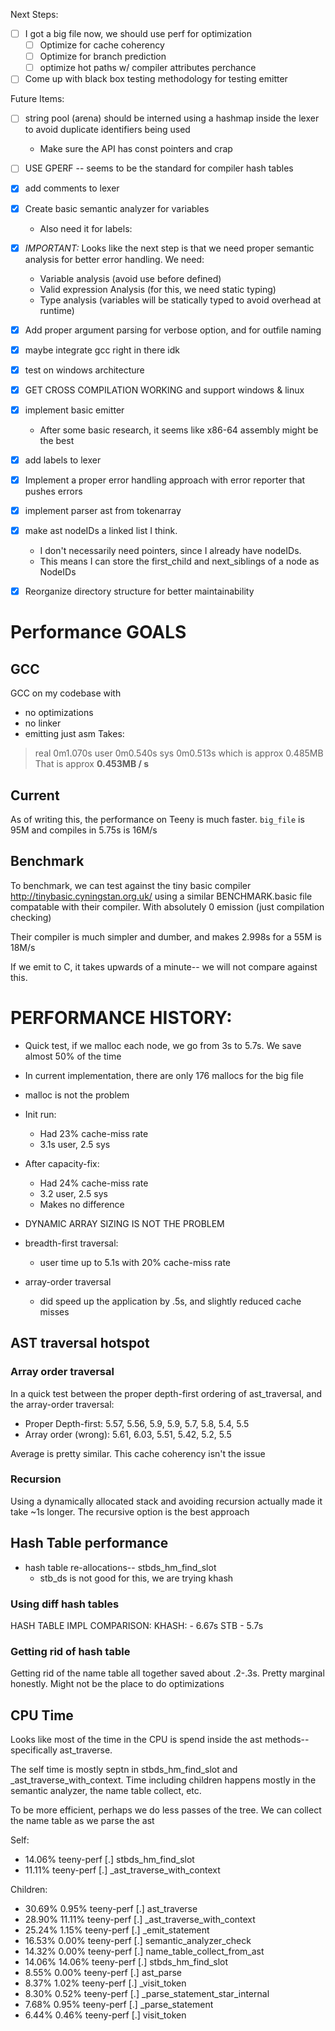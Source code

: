 Next Steps:

- [ ] I got a big file now, we should use perf for optimization
    - [ ] Optimize for cache coherency
    - [ ] Optimize for branch prediction
    - [ ] optimize hot paths w/ compiler attributes perchance
- [ ] Come up with black box testing methodology for testing emitter

Future Items:

- [ ] string pool (arena) should be interned using a hashmap inside the lexer to avoid duplicate identifiers being used
    - Make sure the API has const pointers and crap
- [ ] USE GPERF -- seems to be the standard for compiler hash tables

- [x] add comments to lexer
- [x] Create basic semantic analyzer for variables
    - Also need it for labels:
- [x] *IMPORTANT:* Looks like the next step is that we need proper semantic analysis for better error handling. We need:
    - Variable analysis (avoid use before defined)
    - Valid expression Analysis (for this, we need static typing)
    - Type analysis (variables will be statically typed to avoid overhead at runtime)
- [x] Add proper argument parsing for verbose option, and for outfile naming
- [x] maybe integrate gcc right in there idk
- [x] test on windows architecture
- [x] GET CROSS COMPILATION WORKING and support windows & linux
- [x] implement basic emitter
  - After some basic research, it seems like x86-64 assembly might be the best
- [x] add labels to lexer
- [x] Implement a proper error handling approach with error reporter that pushes errors
- [x] implement parser ast from tokenarray
- [x] make ast nodeIDs a linked list I think.
  - I don't necessarily need pointers, since I already have nodeIDs.
  - This means I can store the first_child and next_siblings of a node as NodeIDs
- [x] Reorganize directory structure for better maintainability


# Performance GOALS 

## GCC

GCC on my codebase with 
- no optimizations
- no linker 
- emitting just asm 
Takes:
> real    0m1.070s
> user    0m0.540s
> sys     0m0.513s
which is approx 0.485MB
That is approx **0.453MB / s**

## Current

As of writing this, the performance on Teeny is much faster. `big_file` is 95M and compiles in 5.75s is 16M/s

## Benchmark

To benchmark, we can test against the tiny basic compiler http://tinybasic.cyningstan.org.uk/ using a similar BENCHMARK.basic file compatable with their compiler. With absolutely 0 emission (just compilation checking)

Their compiler is much simpler and dumber, and makes 2.998s for a 55M is 18M/s

If we emit to C, it takes upwards of a minute-- we will not compare against this.

# PERFORMANCE HISTORY:
- Quick test, if we malloc each node, we go from 3s to 5.7s. We save almost 50% of the time
- In current implementation, there are only 176 mallocs for the big file
- malloc is not the problem

- Init run:
    - Had 23% cache-miss rate 
    - 3.1s user, 2.5 sys
- After capacity-fix: 
    - Had 24% cache-miss rate
    - 3.2 user, 2.5 sys 
    - Makes no difference
- DYNAMIC ARRAY SIZING IS NOT THE PROBLEM

- breadth-first traversal:
    - user time up to 5.1s with 20% cache-miss rate
- array-order traversal
    - did speed up the application by .5s, and slightly reduced cache misses


## AST traversal hotspot

### Array order traversal

In a quick test between the proper depth-first ordering of ast_traversal, and the array-order traversal:

- Proper Depth-first: 5.57, 5.56, 5.9, 5.9, 5.7, 5.8, 5.4, 5.5
- Array order (wrong): 5.61, 6.03, 5.51, 5.42, 5.2, 5.5

Average is pretty similar. This cache coherency isn't the issue

### Recursion

Using a dynamically allocated stack and avoiding recursion actually made it take ~1s longer. The recursive option is the best approach

## Hash Table performance

- hash table re-allocations-- stbds_hm_find_slot
    - stb_ds is not good for this, we are trying khash

### Using diff hash tables

HASH TABLE IMPL COMPARISON:
KHASH:
    - 6.67s
STB 
    - 5.7s

### Getting rid of hash table 

Getting rid of the name table all together saved about .2-.3s. Pretty marginal honestly. Might not be the place to do optimizations


## CPU Time

Looks like most of the time in the CPU is spend inside the ast methods-- specifically ast_traverse.

The self time is mostly septn in stbds_hm_find_slot and _ast_traverse_with_context. Time including children happens mostly in the semantic analyzer, the name table collect, etc.

To be more efficient, perhaps we do less passes of the tree. We can collect the name table as we parse the ast

Self: 
+   14.06%  teeny-perf  [.] stbds_hm_find_slot
+   11.11%  teeny-perf  [.] _ast_traverse_with_context

Children:
+   30.69%     0.95%  teeny-perf  [.] ast_traverse
+   28.90%    11.11%  teeny-perf  [.] _ast_traverse_with_context
+   25.24%     1.15%  teeny-perf  [.] _emit_statement
+   16.53%     0.00%  teeny-perf  [.] semantic_analyzer_check
+   14.32%     0.00%  teeny-perf  [.] name_table_collect_from_ast
+   14.06%    14.06%  teeny-perf  [.] stbds_hm_find_slot
+    8.55%     0.00%  teeny-perf  [.] ast_parse
+    8.37%     1.02%  teeny-perf  [.] _visit_token
+    8.30%     0.52%  teeny-perf  [.] _parse_statement_star_internal
+    7.68%     0.95%  teeny-perf  [.] _parse_statement
+    6.44%     0.46%  teeny-perf  [.] visit_token

